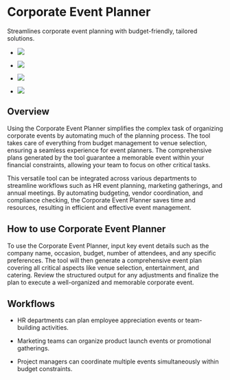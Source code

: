 # Corporate Event Planner

Streamlines corporate event planning with budget-friendly, tailored solutions.

- ![](https://framerusercontent.com/images/iANhgPLNQM9euyti4yKki0Msk.png)
    
- ![](https://framerusercontent.com/images/iANhgPLNQM9euyti4yKki0Msk.png)
    
- ![](https://framerusercontent.com/images/iANhgPLNQM9euyti4yKki0Msk.png)
    
- ![](https://framerusercontent.com/images/iANhgPLNQM9euyti4yKki0Msk.png)
    

## Overview

Using the Corporate Event Planner simplifies the complex task of organizing corporate events by automating much of the planning process. The tool takes care of everything from budget management to venue selection, ensuring a seamless experience for event planners. The comprehensive plans generated by the tool guarantee a memorable event within your financial constraints, allowing your team to focus on other critical tasks.

This versatile tool can be integrated across various departments to streamline workflows such as HR event planning, marketing gatherings, and annual meetings. By automating budgeting, vendor coordination, and compliance checking, the Corporate Event Planner saves time and resources, resulting in efficient and effective event management.

## How to use Corporate Event Planner

To use the Corporate Event Planner, input key event details such as the company name, occasion, budget, number of attendees, and any specific preferences. The tool will then generate a comprehensive event plan covering all critical aspects like venue selection, entertainment, and catering. Review the structured output for any adjustments and finalize the plan to execute a well-organized and memorable corporate event.

## Workflows

- HR departments can plan employee appreciation events or team-building activities.
    
- Marketing teams can organize product launch events or promotional gatherings.
    
- Project managers can coordinate multiple events simultaneously within budget constraints.